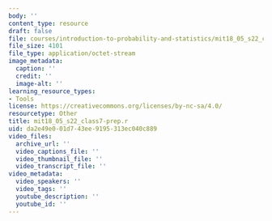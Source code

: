 ```yaml
---
body: ''
content_type: resource
draft: false
file: courses/introduction-to-probability-and-statistics/mit18_05_s22_class7-prep.r
file_size: 4101
file_type: application/octet-stream
image_metadata:
  caption: ''
  credit: ''
  image-alt: ''
learning_resource_types:
- Tools
license: https://creativecommons.org/licenses/by-nc-sa/4.0/
resourcetype: Other
title: mit18_05_s22_class7-prep.r
uid: da2e49e0-01d7-43ee-9195-313ec040c889
video_files:
  archive_url: ''
  video_captions_file: ''
  video_thumbnail_file: ''
  video_transcript_file: ''
video_metadata:
  video_speakers: ''
  video_tags: ''
  youtube_description: ''
  youtube_id: ''
---
```

